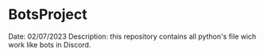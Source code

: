 # BotsProject
Date: 02/07/2023
Description: this repository contains all python's file wich work like bots in Discord.
